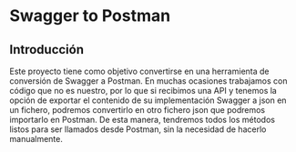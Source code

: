 # Swagger to Postman

## Introducción

Este proyecto tiene como objetivo convertirse en una herramienta de conversión de Swagger a Postman. En muchas ocasiones trabajamos con código que no es nuestro, por lo que si recibimos una API y tenemos la opción de exportar el contenido de su implementación Swagger a json en un fichero, podremos convertirlo en otro fichero json que podremos importarlo en Postman. De esta manera, tendremos todos los métodos listos para ser llamados desde Postman, sin la necesidad de hacerlo manualmente. 

